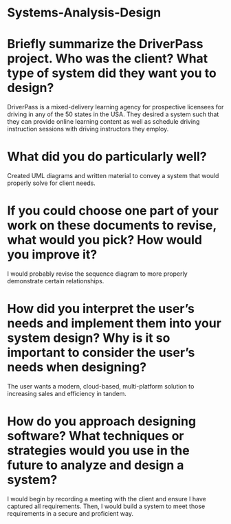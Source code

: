 # Systems-Analysis-Design


# Briefly summarize the DriverPass project. Who was the client? What type of system did they want you to design?
DriverPass is a mixed-delivery learning agency for prospective licensees for driving in any of the 50 states in the USA. They desired a system such that they can provide online learning content as well as schedule driving instruction sessions with driving instructors they employ.

# What did you do particularly well?
Created UML diagrams and written material to convey a system that would properly solve for client needs.

# If you could choose one part of your work on these documents to revise, what would you pick? How would you improve it?
I would probably revise the sequence diagram to more properly demonstrate certain relationships.

# How did you interpret the user’s needs and implement them into your system design? Why is it so important to consider the user’s needs when designing?
The user wants a modern, cloud-based, multi-platform solution to increasing sales and efficiency in tandem.

# How do you approach designing software? What techniques or strategies would you use in the future to analyze and design a system?
I would begin by recording a meeting with the client and ensure I have captured all requirements. Then, I would build a system to meet those requirements in a secure and proficient way.
